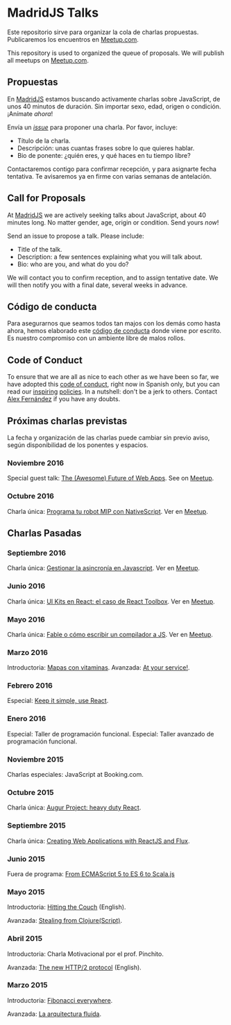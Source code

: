 # MadridJS Talks

Este repositorio sirve para organizar la cola de charlas propuestas.
Publicaremos los encuentros en [Meetup.com](http://www.meetup.com/es/madridjs/).

This repository is used to organized the queue of proposals.
We will publish all meetups on [Meetup.com](http://www.meetup.com/es/madridjs/).

## Propuestas

En [MadridJS](http://www.meetup.com/madridjs/)
estamos buscando activamente charlas sobre JavaScript,
de unos 40 minutos de duración.
Sin importar sexo, edad, origen o condición.
¡Anímate *ahora*!

Envía un [_issue_](https://github.com/MadridJs/talks/issues/new) para proponer una charla. Por favor, incluye:

* Título de la charla.
* Descripción: unas cuantas frases sobre lo que quieres hablar.
* Bio de ponente: ¿quién eres, y qué haces en tu tiempo libre?

Contactaremos contigo para confirmar recepción, y para asignarte fecha tentativa.
Te avisaremos ya en firme con varias semanas de antelación.

## Call for Proposals

At [MadridJS](http://www.meetup.com/madridjs/)
we are actively seeking talks about JavaScript,
about 40 minutes long.
No matter gender, age, origin or condition.
Send yours *now*!

Send an issue to propose a talk. Please include:

* Title of the talk.
* Description: a few sentences explaining what you will talk about.
* Bio: who are you, and what do you do?

We will contact you to confirm reception, and to assign tentative date.
We will then notify you with a final date, several weeks in advance.

## Código de conducta

Para asegurarnos que seamos todos tan majos con los demás como hasta ahora,
hemos elaborado este [código de conducta](codigo-conducta.md) donde viene por escrito.
Es nuestro compromiso con un ambiente libre de malos rollos.

## Code of Conduct

To ensure that we are all as nice to each other as we have been so far,
we have adopted this [code of conduct](codigo-conducta.md), right now in Spanish only,
but you can read our [inspiring](http://www.meetup.com/pdxpython/pages/Code_of_Conduct/)
[policies](http://geekfeminism.wikia.com/wiki/Conference_anti-harassment/Policy).
In a nutshell: don't be a jerk to others.
Contact [Alex Fernández](mailto:alexfernandeznpm@gmail.com) if you have any doubts.

## Próximas charlas previstas

La fecha y organización de las charlas puede cambiar sin previo aviso,
según disponibilidad de los ponentes y espacios.

### Noviembre 2016

Special guest talk: [The (Awesome) Future of Web Apps](https://github.com/madridjs/talks/issues/28). See on [Meetup](http://www.meetup.com/es-ES/madridjs/events/234750673/).

### Octubre 2016

Charla única: [Programa tu robot MIP con NativeScript](https://github.com/madridjs/talks/issues/22). Ver en [Meetup](http://www.meetup.com/es-ES/madridjs/events/234750673/).

## Charlas Pasadas

### Septiembre 2016

Charla única: [Gestionar la asincronía en Javascript](https://github.com/madridjs/talks/issues/23). Ver en [Meetup](http://www.meetup.com/es-ES/madridjs/events/234060007/).

### Junio 2016

Charla única: [UI Kits en React: el caso de React Toolbox](https://github.com/madridjs/talks/issues/20).  Ver en [Meetup](http://www.meetup.com/es-ES/madridjs/events/231747361/).

### Mayo 2016

Charla única: [Fable o cómo escribir un compilador a JS](https://github.com/madridjs/talks/issues/19). Ver en [Meetup](http://www.meetup.com/es-ES/madridjs/events/231216532/).

### Marzo 2016

Introductoria: [Mapas con vitaminas](https://github.com/madridjs/talks/issues/14).
Avanzada: [At your service!](https://github.com/madridjs/talks/issues/16).

### Febrero 2016

Especial: [Keep it simple, use React](https://github.com/madridjs/talks/issues/15).

### Enero 2016

Especial: Taller de programación funcional.
Especial: Taller avanzado de programación funcional.

### Noviembre 2015

Charlas especiales: JavaScript at Booking.com.

### Octubre 2015

Charla única: [Augur Project: heavy duty React](https://github.com/madridjs/talks/issues/12).

### Septiembre 2015

Charla única: [Creating Web Applications with ReactJS and Flux](https://github.com/madridjs/talks/issues/5).

### Junio 2015

Fuera de programa: [From ECMAScript 5 to ES 6 to Scala.js](http://www.meetup.com/es/madridjs/events/222928590/)

### Mayo 2015

Introductoria: [Hitting the Couch](https://github.com/madridjs/talks/issues/7) (English).

Avanzada: [Stealing from Clojure(Script)](https://github.com/madridjs/talks/issues/6).

### Abril 2015

Introductoria: Charla Motivacional por el prof. Pinchito.

Avanzada: [The new HTTP/2 protocol](https://github.com/madridjs/talks/issues/4) (English).

### Marzo 2015

Introductoria: [Fibonacci everywhere](https://github.com/madridjs/talks/issues/1).

Avanzada: [La arquitectura fluida](https://github.com/madridjs/talks/issues/2).
